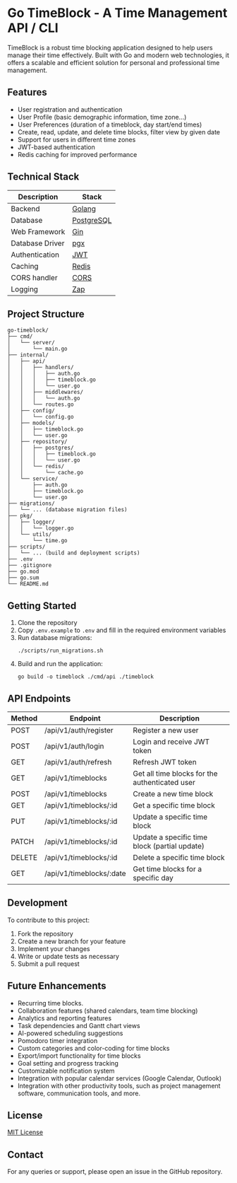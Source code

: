 # Go TimeBlock - A Time Management API / CLI

TimeBlock is a robust time blocking application designed to help users manage their time effectively. Built with Go and modern web technologies, it offers a scalable and efficient solution for personal and professional time management.

## Features

- User registration and authentication
- User Profile (basic demographic information, time zone...)
- User Preferences (duration of a timeblock, day start/end times)
- Create, read, update, and delete time blocks, filter view by given date
- Support for users in different time zones
- JWT-based authentication
- Redis caching for improved performance


## Technical Stack

| Description | Stack |
| --- | --- |
| Backend | [Golang](https://go.dev) |
| Database | [PostgreSQL](https://www.postgresql.org) |
| Web Framework | [Gin](https://pkg.go.dev/github.com/gin-gonic/gin) |
| Database Driver | [pgx](https://pkg.go.dev/github.com/jackc/pgx/v5) | 
| Authentication | [JWT](https://pkg.go.dev/github.com/golang-jwt/jwt/v5) |
| Caching | [Redis](https://pkg.go.dev/github.com/go-redis/redis/v8) |
| CORS handler | [CORS](https://pkg.go.dev/github.com/rs/cors) |
| Logging | [Zap](https://pkg.go.dev/go.uber.org/zap) |

## Project Structure

```
go-timeblock/
├── cmd/
│   └── server/
│       └── main.go
├── internal/
│   ├── api/
│   │   ├── handlers/
│   │   │   ├── auth.go
│   │   │   ├── timeblock.go
│   │   │   └── user.go
│   │   ├── middlewares/
│   │   │   └── auth.go
│   │   └── routes.go
│   ├── config/
│   │   └── config.go
│   ├── models/
│   │   ├── timeblock.go
│   │   └── user.go
│   ├── repository/
│   │   ├── postgres/
│   │   │   ├── timeblock.go
│   │   │   └── user.go
│   │   └── redis/
│   │       └── cache.go
│   └── service/
│       ├── auth.go
│       ├── timeblock.go
│       └── user.go
├── migrations/
│   └── ... (database migration files)
├── pkg/
│   ├── logger/
│   │   └── logger.go
│   └── utils/
│       └── time.go
├── scripts/
│   └── ... (build and deployment scripts)
├── .env
├── .gitignore
├── go.mod
├── go.sum
└── README.md

```

## Getting Started

1. Clone the repository
2. Copy `.env.example` to `.env` and fill in the required environment variables
3. Run database migrations:
   ```
   ./scripts/run_migrations.sh
   ```
4. Build and run the application:
   ```
   go build -o timeblock ./cmd/api ./timeblock
   ```

## API Endpoints

| Method | Endpoint | Description |
| ------ | -------- | ----------- |
| POST | /api/v1/auth/register | Register a new user |
| POST | /api/v1/auth/login | Login and receive JWT token |
| GET | /api/v1/auth/refresh | Refresh JWT token |
| GET | /api/v1/timeblocks | Get all time blocks for the authenticated user |
| POST | /api/v1/timeblocks | Create a new time block |
| GET | /api/v1/timeblocks/:id | Get a specific time block |
| PUT | /api/v1/timeblocks/:id | Update a specific time block |
| PATCH | /api/v1/timeblocks/:id | Update a specific time block (partial update) |
| DELETE | /api/v1/timeblocks/:id | Delete a specific time block |
| GET | /api/v1/timeblocks/:date | Get time blocks for a specific day |


## Development

To contribute to this project:

1. Fork the repository
2. Create a new branch for your feature
3. Implement your changes
4. Write or update tests as necessary
5. Submit a pull request


## Future Enhancements

- Recurring time blocks.
- Collaboration features (shared calendars, team time blocking)
- Analytics and reporting features
- Task dependencies and Gantt chart views
- AI-powered scheduling suggestions
- Pomodoro timer integration
- Custom categories and color-coding for time blocks
- Export/import functionality for time blocks
- Goal setting and progress tracking
- Customizable notification system
- Integration with popular calendar services (Google Calendar, Outlook)
- Integration with other productivity tools, such as project management software, communication tools, and more.


## License

[MIT License](/LICENSE)

## Contact

For any queries or support, please open an issue in the GitHub repository.
